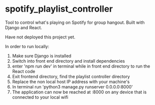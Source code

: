 # spotify_playlist_controller
Tool to control what's playing on Spotify for group hangout. Built with Django and React.

Have not deployed this project yet. 

In order to run locally:
1. Make sure Django is installed
2. Switch into front end directory and install dependencies
3. enter 'npm run dev' in terminal while in front end directory to run the React code
4. Exit frontend directory, find the playlist controller directory
5. Replace the non local host IP address with your machine's
6. In terminal run 'python3 manage.py runserver 0.0.0.0:8000'
7. The application can now be reached at <yourIpAddress>:8000 on any device that is connected to your local wifi

